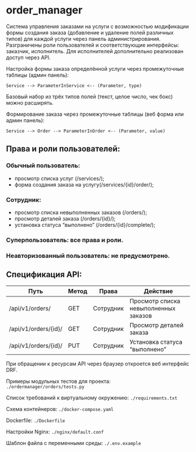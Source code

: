 # order_manager
Система управления заказами на услуги с возможностью модификации формы создания заказа (добавление и удаление полей различных типов) для каждой услуги через панель администрирования. Разграничены роли пользователей и соответствующие интерфейсы: заказчик, исполнитель. Для исполнителей дополнительно реализован доступ через API.

Настройка формы заказа определённой услуги через промежуточные таблицы (админ панель):
```
Service --> ParameterInService <-- (Parameter, type)
```
Базовый набор из трёх типов полей (текст, целое число, чек бокс) можно расширять.

Формирование заказа через промежуточные таблицы (веб форма или админ панель):
```
Service --> Order --> ParameterInOrder <-- (Parameter, value)
```

## Права и роли пользователей:
### Обычный пользователь:
* просмотр списка услуг (/services/);
* форма создания заказа на услугу(/services/{id}/order/);
### Сотрудник:
* просмотр списка невыполненных заказов (/orders/);
* просмотр деталей заказа (/orders/{id}/);
* установка статуса “выполнено” (/orders/{id}/complete/);
### Суперпользователь: все права и роли.
### Неавторизованный пользователь: не предусмотрено.
## Спецификация API:
| Путь | Метод | Права | Действие |
|------|-------|-------|----------|
| /api/v1/orders/ | GET | Сотрудник | Просмотр списка невыполненных заказов |
| /api/v1/orders/{id}/ | GET | Сотрудник | Просмотр деталей заказа |
| /api/v1/orders/{id}/ | PUT | Сотрудник | Установка статуса “выполнено” |

При обращении к ресурсам API через браузер откроется веб интерфейс DRF.

Примеры модульных тестов для проекта: `./ordermanager/orders/tests.py`

Список требований к виртуальному окружению: `./requirements.txt`

Схема контейнеров: `./docker-compose.yaml`

Dockerfile: `./Dockerfile`

Настройки Nginx: `./nginx/default.conf`

Шаблон файла с переменными среды: `./.env.example`
